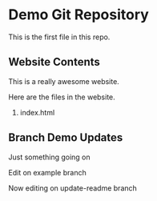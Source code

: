 # Demo Git Repository

This is the first file in this repo.

## Website Contents

This is a really awesome website.

Here are the files in the website.

1. index.html

## Branch Demo Updates

Just something going on

Edit on example branch

Now editing on update-readme branch
